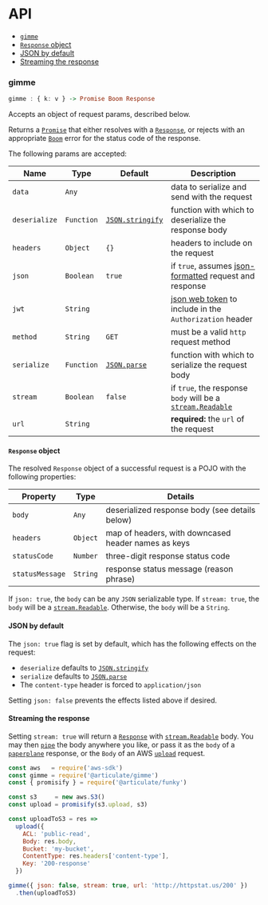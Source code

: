 # API

- [`gimme`](#gimme)
- [`Response` object](#response-object)
- [JSON by default](#json-by-default)
- [Streaming the response](#streaming-the-response)

### gimme

```haskell
gimme : { k: v } -> Promise Boom Response
```

Accepts an object of request params, described below.

Returns a [`Promise`](http://devdocs.io/javascript/global_objects/promise) that either resolves with a [`Response`](#response-object), or rejects with an appropriate [`Boom`](https://www.npmjs.com/package/boom) error for the status code of the response.

The following params are accepted:

| Name | Type | Default | Description |
| ---- | ---- | ------- | ----------- |
| `data` | `Any` | | data to serialize and send with the request |
| `deserialize` | `Function` | [`JSON.stringify`](http://devdocs.io/javascript/global_objects/json/stringify) | function with which to deserialize the response body |
| `headers` | `Object` | `{}` | headers to include on the request |
| `json` | `Boolean` | `true` | if `true`, assumes [json-formatted](#json-by-default) request and response |
| `jwt` | `String` | | [json web token](https://jwt.io/) to include in the `Authorization` header |
| `method` | `String` | `GET` | must be a valid `http` request method |
| `serialize` | `Function` | [`JSON.parse`](http://devdocs.io/javascript/global_objects/json/parse) | function with which to serialize the request body |
| `stream` | `Boolean` | `false` | if `true`, the response `body` will be a [`stream.Readable`](http://devdocs.io/node/stream#stream_class_stream_readable) |
| `url` | `String` | | **required:** the `url` of the request |

#### `Response` object

The resolved `Response` object of a successful request is a POJO with the following properties:

| Property | Type | Details |
| -------- | ---- | ------- |
| `body` | `Any` | deserialized response body (see details below) |
| `headers` | `Object` | map of headers, with downcased header names as keys |
| `statusCode` | `Number` | three-digit response status code |
| `statusMessage` | `String` | response status message (reason phrase) |

If `json: true`, the `body` can be any `JSON` serializable type.  If `stream: true`, the `body` will be a [`stream.Readable`](http://devdocs.io/node/stream#stream_class_stream_readable).  Otherwise, the `body` will be a `String`.

#### JSON by default

The `json: true` flag is set by default, which has the following effects on the request:

- `deserialize` defaults to [`JSON.stringify`](http://devdocs.io/javascript/global_objects/json/stringify)
- `serialize` defaults to [`JSON.parse`](http://devdocs.io/javascript/global_objects/json/parse)
- The `content-type` header is forced to `application/json`

Setting `json: false` prevents the effects listed above if desired.

#### Streaming the response

Setting `stream: true` will return a [`Response`](#response-object) with [`stream.Readable`](http://devdocs.io/node/stream#stream_class_stream_readable) body.  You may then [`pipe`](http://devdocs.io/node/stream#stream_readable_pipe_destination_options) the body anywhere you like, or pass it as the `body` of a [`paperplane`](https://github.com/articulate/paperplane/blob/master/docs/getting-started.md#response-object) response, or the `Body` of an AWS [`upload`](http://docs.aws.amazon.com/AWSJavaScriptSDK/latest/AWS/S3.html#upload-property) request.

```js
const aws   = require('aws-sdk')
const gimme = require('@articulate/gimme')
const { promisify } = require('@articulate/funky')

const s3     = new aws.S3()
const upload = promisify(s3.upload, s3)

const uploadToS3 = res =>
  upload({
    ACL: 'public-read',
    Body: res.body,
    Bucket: 'my-bucket',
    ContentType: res.headers['content-type'],
    Key: '200-response'
  })

gimme({ json: false, stream: true, url: 'http://httpstat.us/200' })
  .then(uploadToS3)
```
